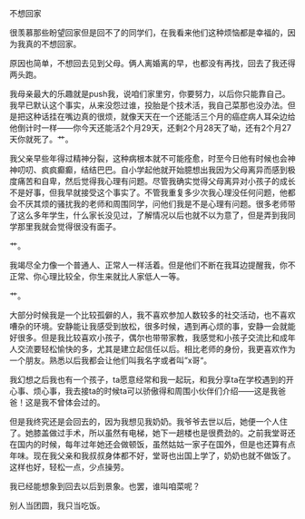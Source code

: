 不想回家

很羡慕那些盼望回家但是回不了的同学们，在我看来他们这种烦恼都是幸福的，因为我真的不想回家。

原因也简单，不想回去见到父母。俩人离婚离的早，也都没有再找，回去了我还得两头跑。

我母亲最大的乐趣就是push我，说咱们家里穷，你要努力，以后你只能靠自己。我早已默认这个事实，从来没怨过谁，投胎是个技术活，我自己菜那也没办法。但是把这种话挂在嘴边真的很烦，就像天天在一个还能活三个月的癌症病人耳朵边给他倒计时一样——你今天还能活2个月29天，还剩2个月28天了呦，还有2个月27天你就死了。艹。

我父亲早些年得过精神分裂，这种病根本就不可能痊愈，时至今日他有时候也会神神叨叨、疯疯癫癫，结结巴巴。自小学起他就开始臆想出我因为父母离异而感到极度痛苦和自卑，然后觉得我心理有问题。尽管我确实觉得父母离异对小孩子的成长不是好事，但我早就接受这个事实了。不管我重复多少次我心理没任何问题，他都会不厌其烦的骚扰我的老师和周围同学，问他们我是不是心理有问题。很多老师带了这么多年学生，什么家长没见过，了解情况以后也就不以为意了，但是弄到我同学那里我就会觉得很没有面子。

艹。

我竭尽全力像一个普通人、正常人一样活着。但是他们不断在我耳边提醒我，你不正常、你心理比较全，你生来就比人家低人一等。

艹。

大部分时候我是一个比较孤僻的人，我不喜欢参加人数较多的社交活动，也不喜欢嘈杂的环境。安静能让我感受到放松，很多时候，遇到再心烦的事，安静一会就能好很多。但是我比较喜欢小孩子，偶尔也带带家教，我感觉和小孩子交流比和成年人交流要轻松愉快的多，尤其是建立起信任以后。相比老师的身份，我更喜欢作为一个朋友。熟悉以后我都会让他们叫我名字或者叫”x哥“。

我幻想之后我也有一个孩子，ta愿意经常和我一起玩，和我分享ta在学校遇到的开心事、烦心事，我去接ta的时候ta可以骄傲得和周围小伙伴们介绍——这是我爸爸！这是我不曾体会过的。

但是我终究还是会回去的，因为我想见我奶奶。我爷爷去世以后，她便一个人住了。她膝盖做过手术，所以虽然有电梯，她下一趟楼也是很费劲的。之前我堂哥还在国内的时候，每年过年她还会做顿饭，虽然姑姑一家子在国外，但是也还算有点年味。现在我父亲和我叔叔身体都不好，堂哥也出国上学了，奶奶也就不做饭了。这样也好，轻松一点，少点操劳。

我已经能想象到回去以后到景象。也罢，谁叫咱菜呢？

别人当团圆，我只当吃饭。